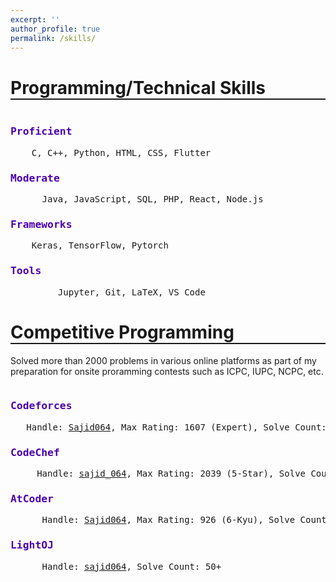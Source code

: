 ```yaml
---
excerpt: ''
author_profile: true
permalink: /skills/
---
```


<h1 style="border-bottom: 2px solid;">Programming/Technical Skills</h1>

<!-- ## <font color="#00cc66"> Technical Skills </font> -->

<pre>
<h3 style="color: #4c00b0;">Proficient</h3>    C, C++, Python, HTML, CSS, Flutter
<h3 style="color: #4c00b0;">Moderate</h3>      Java, JavaScript, SQL, PHP, React, Node.js
<h3 style="color: #4c00b0;">Frameworks</h3>    Keras, TensorFlow, Pytorch
<h3 style="color: #4c00b0;">Tools</h3>         Jupyter, Git, LaTeX, VS Code
</pre>


<h1 style="border-bottom: 2px solid;">Competitive Programming</h1>

Solved more than 2000 problems in various online platforms as part of my preparation for onsite proramming contests such as ICPC, IUPC, NCPC, etc.

<pre>
<h3 style="color: #4c00b0;">Codeforces</h3>   Handle: <a href="https://codeforces.com/profile/Sajid064">Sajid064</a>, Max Rating: 1607 (Expert), Solve Count: 1000+ 
<h3 style="color: #4c00b0;">CodeChef</h3>     Handle: <a href="https://www.codechef.com/users/sajid_064">sajid_064</a>, Max Rating: 2039 (5-Star), Solve Count: 100+ 
<h3 style="color: #4c00b0;">AtCoder</h3>      Handle: <a href="https://atcoder.jp/users/Sajid064">Sajid064</a>, Max Rating: 926 (6-Kyu), Solve Count: 300+ 
<h3 style="color: #4c00b0;">LightOJ</h3>      Handle: <a href="https://lightoj.com/user/sajid064">sajid064</a>, Solve Count: 50+
</pre>
